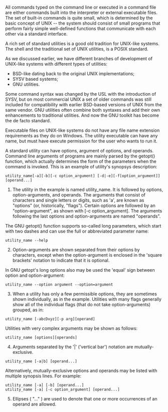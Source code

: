 All commands typed on the command line or executed in a command file are either commands built into the interpreter or external executable files. The set of built-in commands is quite small, which is determined by the basic concept of UNIX -- the system should consist of small programs that perform fairly simple well-defined functions that communicate with each other via a standard interface.

A rich set of standard utilities is a good old tradition for UNIX-like systems. The shell and the traditional set of UNIX utilities, is a POSIX standard.

As we discussed earlier, we have different branches of development of UNIX-like systems with different types of utilities:
* BSD-like dating back to the original UNIX implementations;
* SYSV based systems;
* GNU utilities.

Some command syntax was changed by the USL with the introduction of SYSV, but on most commercial UNIX a set of older commands was still included for compatibility with earlier BSD-based versions of UNIX from the same vendor. GNU utilities often combine both syntaxes and add their own enhancements to traditional utilities. And now the GNU toolkit has become the de facto standard.

Executable files on UNIX-like systems do not have any file name extension requirements as they do on Windows. The utility executable can have any name, but must have execute permission for the user who wants to run it.

A standard utility can have options, argument of options, and operands. Command line arguments of programs are mainly parsed by the getopt() function, which actually determines the form of the parameters when the command is invoked. This is an example of utility's synopsys description:
```
utility_name[-a][-b][-c option_argument] [-d|-e][-f[option_argument]][operand...]
```
1. The utility in the example is named utility_name. It is followed by options, option-arguments, and operands. The arguments that consist of <hyphen-minus> characters and single letters or digits, such as 'a', are known as "options" (or, historically, "flags"). Certain options are followed by an "option-argument", as shown with [-c option_argument]. The arguments following the last options and option-arguments are named "operands".

The GNU getopt() function supports so-called long parameters, which start with two dashes and can use the full or abbreviated parameter name:
```
utility_name --help
```

2. Option-arguments are shown separated from their options by <blank> characters, except when the option-argument is enclosed in the 'square brackets' notation to indicate that it is optional.

In GNU getopt's long options also may be used the 'equal' sign between option and option-argument:
```
utility_name --option argument --option=argument
```

3. When a utility has only a few permissible options, they are sometimes shown individually, as in the example. Utilities with many flags generally show all of the individual flags (that do not take option-arguments) grouped, as in:
```
utility_name [-abcDxyz][-p arg][operand]
```
Utilities with very complex arguments may be shown as follows:
```
utility_name [options][operands]
```
4. Arguments separated by the '|' ('vertical bar') notation are mutually-exclusive.
```
utility_name [-a|b] [operand...]
```
Alternatively, mutually-exclusive options and operands may be listed with multiple synopsis lines.
For example:
```
utility_name [-a] [-b] [operand...]
utility_name [-a] [-c option_argument] [operand...]
```
5. Ellipses ( "..." ) are used to denote that one or more occurrences of an operand are allowed.
